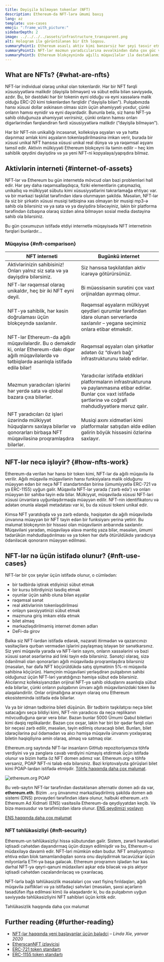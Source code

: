 ```yaml
---
title: Dəyişilə bilməyən tokenlər (NFT)
description: Ethereum-da NFT-lərə ümumi baxış
lang: az
template: use-cases
emoji: ":frame_with_picture:"
sidebarDepth: 2
image: ../../../../assets/infrastructure_transparent.png
alt: Holoqram ilə görüntülənən bir Eth loqosu.
summaryPoint1: Ethereum əsaslı aktiv kimi bənzərsiz hər şeyi təsvir etmək üçün bir yol.
summaryPoint2: NFT-lər məzmun yaradıcılarına əvvəlkindən daha çox güc verir.
summaryPoint3: Ethereum blokçeynində ağıllı müqavilələr ilə dəstəklənmişdir.
---
```


## What are NFTs? {#what-are-nfts}

NFT-lər individual olaraq unikal olan tokenlərdir. Hər bir NFT fərqli xüsusiyyətlərə malikdir (dəyişilə bilməyən) və sübut edilə bilən səviyyədə, azdır. Bu, bir dəstdəki hər bir tokenin eyni olduğu və eyni xassələrə malik olduğu ERC-20 kimi tokenlərdən fərqlidir ("dəyişilə bilən"). Pulqabınızda hansı xüsusi dollar əskinasın olması sizin üçün əhəmiyyəti yoxdur, çünki onların hamısı eynidir və eyni dəyərdədir. Bununla belə, siz hansı NFT-yə sahib olduğunuza əhəmiyyət _verirsiniz_, çünki onların hamısı onları digərlərindən fərqləndirən fərdi xüsusiyyətlərə malikdir (“dəyişilə bilməyən”).

Hər bir NFT-nin unikallığı incəsənət, kolleksiya əşyaları və ya hətta daşınmaz əmlak kimi əşyaların tokenləşdirilməsinə imkan verir, burada bir xüsusi unikal NFT hansısa xüsusi unikal real dünya və ya rəqəmsal əşyanı təmsil edir. Aktivin mülkiyyəti Ethereum blokçeyni ilə təmin edilir – heç kim sahiblik qeydini dəyişdirə və ya yeni NFT-ni kopyalaya/yapışdıra bilməz.

<YouTube id="Xdkkux6OxfM" />

## Aktivlərin interneti {#internet-of-assets}

NFT-lər və Ethereum bu gün internetdə mövcud olan bəzi problemləri həll edir. Hər şey daha rəqəmsallaşdıqca, fiziki elementlərin çatışmazlıq, unikallıq və mülkiyyət sübutu kimi xüsusiyyətlərini təkrarlamağa ehtiyac var. və bir mərkəzi təşkilat tərəfindən idarə olunmayan şəkildə. Məsələn, NFT-lər ilə siz bir şirkətin xüsusi musiqi tətbiqinə xas olmayan bir musiqi mp3-ə sahib ola bilərsiniz və ya sata və ya dəyişdirə biləcəyiniz, lakin bir platforma tərəfindən özbaşına olaraq sizdən alına bilməyən sosial media dəstəyinə sahib ola bilərsiniz.

Bu gün çoxumuzun istifadə etdiyi internetlə müqayisədə NFT internetinin fərqləri bunlardır...

### Müqayisə {#nft-comparison}

| NFT interneti                                                                                                                                              | Bugünkü internet                                                                                                                                                           |
| ---------------------------------------------------------------------------------------------------------------------------------------------------------- | -------------------------------------------------------------------------------------------------------------------------------------------------------------------------- |
| Aktivlərinizin sahibisiniz! Onları yalnız siz sata və ya dəyişdirə bilərsiniz.                                                                             | Siz hansısa təşkilatdan aktiv icarəyə götürürsünüz.                                                                                                                        |
| NFT-lər rəqəmsal olaraq unikaldır, heç bir iki NFT eyni deyil.                                                                                             | Bi müəssisənin surətini çox vaxt orijinaldan ayırmaq olmur.                                                                                                                |
| NFT-yə sahiblik, hər kəsin doğrulaması üçün blokçeyndə saxlanılır.                                                                                         | Rəqəmsal əşyaların mülkiyyət qeydləri qurumlar tərəfindən idarə olunan serverlərdə saxlanılır – yeganə seçiminiz onlara etibar etməkdir.                                   |
| NFT-lər Ethereum-da ağıllı müqavilələrdir. Bu o deməkdir ki, onlar Ethereum-dakı digər ağıllı müqavilələrdə və tətbiqlərdə asanlıqla istifadə edilə bilər! | Rəqəmsal əşyaları olan şirkətlər adətən öz “divarlı bağ” infrastrukturunu tələb edirlər.                                                                                   |
| Məzmun yaradıcıları işlərini hər yerdə sata və qlobal bazara çıxa bilərlər.                                                                                | Yaradıcılar istifadə etdikləri platformaların infrastrukturuna və paylanmasına etibar edirlər. Bunlar çox vaxt istifadə şərtlərinə və coğrafi məhdudiyyətlərə məruz qalır. |
| NFT yaradıcıları öz işləri üzərində mülkiyyət hüquqlarını saxlaya bilərlər və qonorarları birbaşa NFT müqaviləsinə proqramlaşdıra bilərlər.                | Musiqi axını xidmətləri kimi platformalar satışdan əldə edilən gəlirin böyük hissəsini özlərinə saxlayır.                                                                  |

## NFT-lər necə işləyir? {#how-nfts-work}

Ethereum-da verilən hər hansı bir token kimi, NFT-lər də ağıllı müqavilə ilə verilir. Ağıllı müqavilə müqavilənin hansı funksiyalara malik olduğunu müəyyən edən bir neçə NFT standartından birinə (ümumiyyətlə ERC-721 və ya ERC-1155) uyğun gəlir. Müqavilə NFT-lər yarada ('zərb edə') və onları müəyyən bir sahibə təyin edə bilər. Mülkiyyət, müqavilədə xüsusi NFT-ləri xüsusi ünvanlara uyğunlaşdırmaqla müəyyən edilir. NFT-nin identifikatoru və adətən onunla əlaqəli metadatası var ki, bu da xüsusi tokeni unikal edir.

Kimsə NFT yaratdıqda və ya zərb edəndə, həqiqətən də ağıllı müqavilədə ünvanına müəyyən bir NFT təyin edən bir funksiyanı yerinə yetirir. Bu məlumat blokçeynin bir hissəsi olan müqavilənin anbarında saxlanılır. Müqaviləni yaradan, müqaviləyə əlavə məntiq yaza bilər, məsələn, ümumi tədarükün məhdudlaşdırılması və ya token hər dəfə ötürüldükdə yaradıcıya ödəniləcək qonorarın müəyyən edilməsi.

## NFT-lər nə üçün istifadə olunur? {#nft-use-cases}

NFT-lər bir çox şeylər üçün istifadə olunur, o cümlədən:

- bir tədbirdə iştirak etdiyinizi sübut etmək
- bir kursu bitirdiyinizi təsdiq etmək
- oyunlar üçün sahib oluna bilən əşyalar
- rəqəmsal sənət
- real aktivlərinin tokenləşdirilməsi
- onlayn şəxsiyyətinizi sübut etmək
- məzmuna giriş imkanı eldə etmək
- bilet almaq
- mərkəzləşdirilməmiş internet domen adları
- DeFi-də girov

Bəlkə siz NFT-lərdən istifadə edərək, nəzarəti itirmədən və qazancınızı vasitəçilərə qurban vermədən işlərini paylaşmaq istəyən bir sənətkarsınız. Siz yeni müqavilə yarada və NFT-lərin sayını, onların xassələrini və bəzi xüsusi sənət əsərlərinə aid linki təyin edə bilərsiniz. Sənətçi olaraq, sizə ödənilməli olan qonorarları ağıllı müqavilədə proqramlaşdıra bilərsiniz (məsələn, hər dəfə NFT köçürüldükdə satış qiymətinin 5%-ni müqavilə sahibinə köçürün). Həmçinin müqaviləni yerləşdirən pulqabının sahibi olduğunuz üçün NFT-ləri yaratdığınızı həmişə sübut edə bilərsiniz. Alıcılarınız kolleksiyanızdan orijinal NFT-yə sahib olduqlarını asanlıqla sübut edə bilərlər, çünki onların pulqabının ünvanı ağıllı müqavilənizdəki token ilə əlaqələndirilir. Onlar orijinallığına arxayın olaraq onu Ethereum ekosistemində istifadə edə bilərlər.

Və ya bir idman tədbirinə bileti düşünün. Bir tədbirin təşkilatçısı neçə bilet satacağını seçə bildiyi kimi, NFT-nin yaradıcısı da neçə replikanın mövcudluğuna qərar verə bilər. Bəzən bunlar 5000 Ümumi Qəbul biletləri kimi dəqiq replikalardır. Bəzən çox oxşar, lakin hər biri bir qədər fərqli olan bir neçəsi zərb edilir, məsələn, təyin edilmiş oturacaqlı bilet. Bunları, bilet idarəçilərinə pul ödəmədən və alıcı həmişə müqavilə ünvanını yoxlayaraq biletin həqiqiliyinə əmin olaraq, almaq və satmaq olar.

Ethereum.org saytında NFT-lər insanların GitHub repozitoriyamıza töhfə verdiyini və ya zənglərə cavab verdiyini nümayiş etdirmək üçün istifadə olunur və bizim hətta öz NFT domen adımız var. Ethereum.org-a töhfə versəniz, POAP NFT-ni tələb edə bilərsiniz. Bəzi kriptovalyuta görüşləri bilet kimi POAP-lardan istifadə etmişdir. [Töhfə haqqında daha çox məlumat](/contributing/#poap).

![ethereum.org POAP](./poap.png)

Bu veb-saytın NFT-lər tərəfindən dəstəklənən alternativ domen adı da var, **ethereum.eth**. Bizim `.org` ünvanımız mərkəzləşdirilmiş şəkildə domen adı sistemi (DNS) provayderi tərəfindən idarə olunur, halbuki ethereum`.eth` Ethereum Ad Xidməti (ENS) vasitəsilə Ethereum-da qeydiyyatdan keçib. Və bizə məxsusdur və tərəfimizdən idarə olunur. [ENS qeydimizi yoxlayın](https://app.ens.domains/name/ethereum.eth)

[ENS haqqında daha çox məlumat](https://app.ens.domains)

<Divider />

### NFT təhlükəsizliyi {#nft-security}

Ethereum-un təhlükəsizliyi hissə sübutundan gəlir. Sistem, zərərli hərəkətləri iqtisadi cəhətdən dayandırmaq üçün dizayn edilmişdir və bu, Ethereum-u müdaxiləyə davamlı edir. NFT-ləri mümkün edən budur. NFT əməliyyatınızı ehtiva edən blok tamamlandıqdan sonra onu dəyişdirmək təcavüzkar üçün milyonlarla ETH-yə başa gələcək. Ethereum proqramını işlədən hər kəs dərhal NFT-yə qeyri-qanuni müdaxiləni aşkar edə biləcək və pis aktyor iqtisadi cəhətdən cəzalandırılacaq və çıxarılacaq.

NFT-lərlə bağlı təhlükəsizlik məsələləri çox vaxt fişinq fırıldaqları, ağıllı müqavilə zəiflikləri və ya istifadəçi səhvləri (məsələn, şəxsi açarların təsadüfən ifşa edilməsi kimi) ilə əlaqədardır ki, bu da pulqabının uyğun səviyyədə təhlükəsizliyini NFT sahibləri üçün kritik edir.

<ButtonLink to="/security/">
  Təhlükəsizlik haqqında daha çox məlumat
</ButtonLink>

## Further reading {#further-reading}

- [NFT-lər haqqında yeni başlayanlar üçün bələdçi](https://linda.mirror.xyz/df649d61efb92c910464a4e74ae213c4cab150b9cbcc4b7fb6090fc77881a95d) – _Linda Xie, yanvar 2020_
- [EtherscanNFT izləyicisi](https://etherscan.io/nft-top-contracts)
- [ERC-721 token standartı](/developers/docs/standards/tokens/erc-721/)
- [ERC-1155 token standartı](/developers/docs/standards/tokens/erc-1155/)

<Divider />

<QuizWidget quizKey="nfts" />
